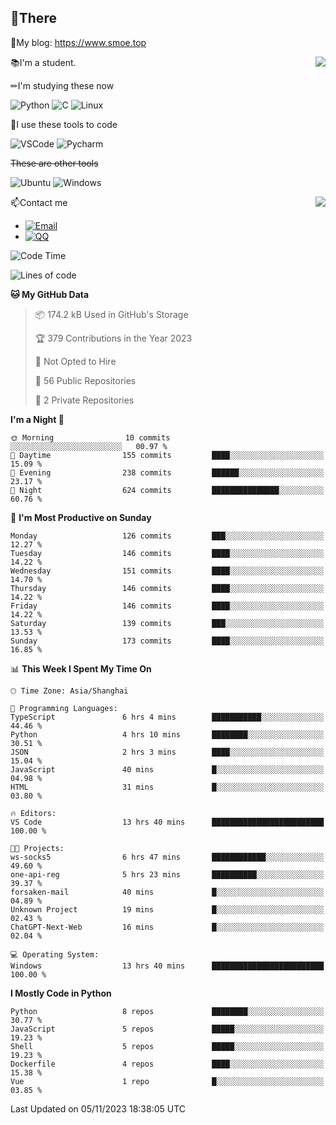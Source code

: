 
## 👏There

📰My blog: https://www.smoe.top

<img align="right" src="https://github-readme-stats.vercel.app/api/top-langs/?username=AkashiCoin"/>


📚I'm a student.

✏I'm studying these now

![Python](https://img.shields.io/badge/-Python-blue?style=flat-square&logo=Python&logoColor=fff)
![C](https://img.shields.io/badge/-C-585858?style=flat-square&logo=C&logoColor=fff)
![Linux](https://img.shields.io/badge/-Linux-black?style=flat-square&logo=Linux&logoColor=fff)

🔨I use these tools to code

![VSCode](https://img.shields.io/badge/-VSCode-blue?style=flat-square&logo=visualstudiocode&logoColor=fff)
![Pycharm](https://img.shields.io/badge/-Pycharm-green?style=flat-square&logo=pycharm&logoColor=fff)

 ~~These are other tools~~

![Ubuntu](https://img.shields.io/badge/-Ubuntu-orange?style=flat-square&logo=Ubuntu&logoColor=fff)
![Windows](https://img.shields.io/badge/-Windows-blue?style=flat-square&logo=Windows&logoColor=fff)

<img align="right" src="https://github-readme-stats.vercel.app/api?username=AkashiCoin" />


📫Contact me

* [![Email](https://img.shields.io/badge/Email-l1040186796@gmail.com-1?style=social&logoColor=fff)](mailto:l1040186796@gmail.com)
* [![QQ](https://img.shields.io/badge/QQ-1040186796-1?style=social&logoColor=fff)](tencent://AddContact/?fromId=45&fromSubId=1&subcmd=all&uin=1040186796&website=www.oicqzone.com)

<!--START_SECTION:waka-->
![Code Time](http://img.shields.io/badge/Code%20Time-971%20hrs%2031%20mins-blue)

![Lines of code](https://img.shields.io/badge/From%20Hello%20World%20I%27ve%20Written-242.3%20thousand%20lines%20of%20code-blue)

**🐱 My GitHub Data** 

> 📦 174.2 kB Used in GitHub's Storage 
 > 
> 🏆 379 Contributions in the Year 2023
 > 
> 🚫 Not Opted to Hire
 > 
> 📜 56 Public Repositories 
 > 
> 🔑 2 Private Repositories 
 > 
**I'm a Night 🦉** 

```text
🌞 Morning                10 commits          ░░░░░░░░░░░░░░░░░░░░░░░░░   00.97 % 
🌆 Daytime                155 commits         ████░░░░░░░░░░░░░░░░░░░░░   15.09 % 
🌃 Evening                238 commits         ██████░░░░░░░░░░░░░░░░░░░   23.17 % 
🌙 Night                  624 commits         ███████████████░░░░░░░░░░   60.76 % 
```
📅 **I'm Most Productive on Sunday** 

```text
Monday                   126 commits         ███░░░░░░░░░░░░░░░░░░░░░░   12.27 % 
Tuesday                  146 commits         ████░░░░░░░░░░░░░░░░░░░░░   14.22 % 
Wednesday                151 commits         ████░░░░░░░░░░░░░░░░░░░░░   14.70 % 
Thursday                 146 commits         ████░░░░░░░░░░░░░░░░░░░░░   14.22 % 
Friday                   146 commits         ████░░░░░░░░░░░░░░░░░░░░░   14.22 % 
Saturday                 139 commits         ███░░░░░░░░░░░░░░░░░░░░░░   13.53 % 
Sunday                   173 commits         ████░░░░░░░░░░░░░░░░░░░░░   16.85 % 
```


📊 **This Week I Spent My Time On** 

```text
🕑︎ Time Zone: Asia/Shanghai

💬 Programming Languages: 
TypeScript               6 hrs 4 mins        ███████████░░░░░░░░░░░░░░   44.46 % 
Python                   4 hrs 10 mins       ████████░░░░░░░░░░░░░░░░░   30.51 % 
JSON                     2 hrs 3 mins        ████░░░░░░░░░░░░░░░░░░░░░   15.04 % 
JavaScript               40 mins             █░░░░░░░░░░░░░░░░░░░░░░░░   04.98 % 
HTML                     31 mins             █░░░░░░░░░░░░░░░░░░░░░░░░   03.80 % 

🔥 Editors: 
VS Code                  13 hrs 40 mins      █████████████████████████   100.00 % 

🐱‍💻 Projects: 
ws-socks5                6 hrs 47 mins       ████████████░░░░░░░░░░░░░   49.60 % 
one-api-reg              5 hrs 23 mins       ██████████░░░░░░░░░░░░░░░   39.37 % 
forsaken-mail            40 mins             █░░░░░░░░░░░░░░░░░░░░░░░░   04.89 % 
Unknown Project          19 mins             █░░░░░░░░░░░░░░░░░░░░░░░░   02.43 % 
ChatGPT-Next-Web         16 mins             █░░░░░░░░░░░░░░░░░░░░░░░░   02.04 % 

💻 Operating System: 
Windows                  13 hrs 40 mins      █████████████████████████   100.00 % 
```

**I Mostly Code in Python** 

```text
Python                   8 repos             ████████░░░░░░░░░░░░░░░░░   30.77 % 
JavaScript               5 repos             █████░░░░░░░░░░░░░░░░░░░░   19.23 % 
Shell                    5 repos             █████░░░░░░░░░░░░░░░░░░░░   19.23 % 
Dockerfile               4 repos             ████░░░░░░░░░░░░░░░░░░░░░   15.38 % 
Vue                      1 repo              █░░░░░░░░░░░░░░░░░░░░░░░░   03.85 % 
```




 Last Updated on 05/11/2023 18:38:05 UTC
<!--END_SECTION:waka-->
